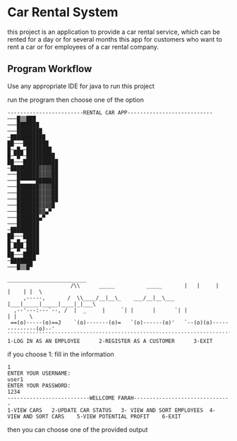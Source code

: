 
# Car Rental System
this project is an application to provide a car rental service, which can
be rented for a day or for several months this app for
customers who want to rent a car or for employees of a
car rental company.

## Program Workflow
Use any appropriate IDE for java to run this project

run the program then choose one of the option 

~~~ 
------------------------RENTAL CAR APP---------------------------
───█▒▒███
───███████
───████████
─███████████
██───████████
█─▄█▄─████████
█─▀█▀─█████████
██───███████████
─█████████▓▓▓▓██
───███████▓▓▓▓██
───█▀▀▀▀▀███████
───███████▓▓▓▓██
───███████▓▓▓▓██
───███████▓▓▓▓██
───███████▓▓▓▓█
───███████▓▓▄▀
───███████▄▀
───███████
─█████████
██───█████
█─▄█▄─████
█─▀█▀─████
██───████▀
─███████▀
───█▒▒█▀
                                                     _________________________   
                    /\\      _____          _____       |   |     |     |    | |  \  
     ,-----,       /  \\____/__|__\_    ___/__|__\___   |___|_____|_____|____|_|___\ 
  ,--'---:---`--, /  |  _     |     `| |      |      `| |                    | |    \
 ==(o)-----(o)==J    `(o)-------(o)=   `(o)------(o)'   `--(o)(o)--------------(o)--'  
`````````````````````````````````````````````````````````````````````````````````````
1-LOG IN AS AN EMPLOYEE      2-REGISTER AS A CUSTOMER      3-EXIT

~~~

if you choose 1: fill in the information

~~~
1
ENTER YOUR USERNAME: 
user1
ENTER YOUR PASSWORD: 
1234
--------------------------WELLCOME FARAH-------------------------------
1-VIEW CARS   2-UPDATE CAR STATUS   3- VIEW AND SORT EMPLOYEES  4- VIEW AND SORT CARS    5-VIEW POTENTIAL PROFIT    6-EXIT

~~~
then you can choose one of the provided output
